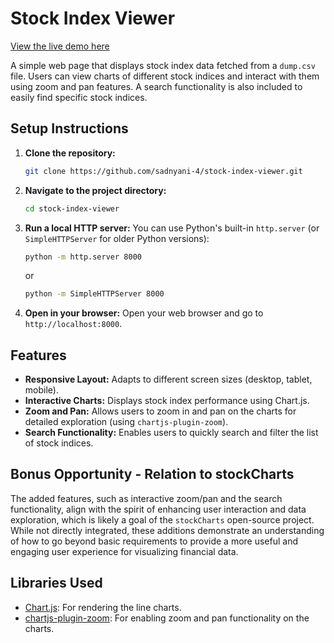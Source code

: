 # Stock Index Viewer

[View the live demo here](https://sadnyani-4.github.io/stock-index-viewer/)

A simple web page that displays stock index data fetched from a `dump.csv` file. Users can view charts of different stock indices and interact with them using zoom and pan features. A search functionality is also included to easily find specific stock indices.

## Setup Instructions

1.  **Clone the repository:**
    ```bash
    git clone https://github.com/sadnyani-4/stock-index-viewer.git
    ```
2.  **Navigate to the project directory:**
    ```bash
    cd stock-index-viewer
    ```
3.  **Run a local HTTP server:** You can use Python's built-in `http.server` (or `SimpleHTTPServer` for older Python versions):
    ```bash
    python -m http.server 8000
    ```
    or
    ```bash
    python -m SimpleHTTPServer 8000
    ```
4.  **Open in your browser:** Open your web browser and go to `http://localhost:8000`.

## Features

- **Responsive Layout:** Adapts to different screen sizes (desktop, tablet, mobile).
- **Interactive Charts:** Displays stock index performance using Chart.js.
- **Zoom and Pan:** Allows users to zoom in and pan on the charts for detailed exploration (using `chartjs-plugin-zoom`).
- **Search Functionality:** Enables users to quickly search and filter the list of stock indices.

## Bonus Opportunity - Relation to stockCharts

The added features, such as interactive zoom/pan and the search functionality, align with the spirit of enhancing user interaction and data exploration, which is likely a goal of the `stockCharts` open-source project. While not directly integrated, these additions demonstrate an understanding of how to go beyond basic requirements to provide a more useful and engaging user experience for visualizing financial data.

## Libraries Used

- [Chart.js](https://www.chartjs.org/): For rendering the line charts.
- [chartjs-plugin-zoom](https://www.npmjs.com/package/chartjs-plugin-zoom): For enabling zoom and pan functionality on the charts.
